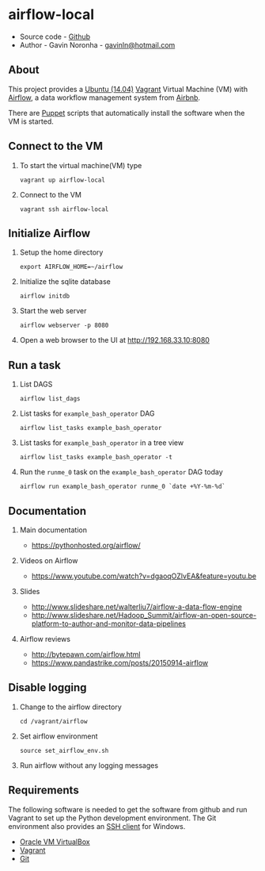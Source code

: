 # airflow-local

* Source code - [Github][10]
* Author - Gavin Noronha - <gavinln@hotmail.com>

[10]: https://github.com/gavinln/airflow-local.git

## About

This project provides a [Ubuntu (14.04)][20] [Vagrant][30] Virtual Machine (VM) with [Airflow][40], a data workflow management system from [Airbnb][50].

[20]: http://releases.ubuntu.com/14.04/
[30]: http://www.vagrantup.com/
[40]: https://github.com/airbnb/airflow
[50]: http://nerds.airbnb.com/airflow/

There are [Puppet][60] scripts that automatically install the software when the VM is started.

[60]: http://puppetlabs.com/

## Connect to the VM

1. To start the virtual machine(VM) type

    ```
    vagrant up airflow-local
    ```

2. Connect to the VM

    ```
    vagrant ssh airflow-local
    ```

## Initialize Airflow

1. Setup the home directory

    ```
    export AIRFLOW_HOME=~/airflow
    ```

2. Initialize the sqlite database

    ```
    airflow initdb
    ```

3. Start the web server

    ```
    airflow webserver -p 8080
    ```

4. Open a web browser to the UI at http://192.168.33.10:8080

## Run a task

1. List DAGS

    ```
    airflow list_dags
    ```

2. List tasks for `example_bash_operator` DAG

    ```
    airflow list_tasks example_bash_operator
    ```

3. List tasks for `example_bash_operator` in a tree view

    ```
    airflow list_tasks example_bash_operator -t
    ```

4. Run the `runme_0` task on the `example_bash_operator` DAG today

    ```
    airflow run example_bash_operator runme_0 `date +%Y-%m-%d`
    ```

## Documentation

1. Main documentation

    * https://pythonhosted.org/airflow/

2. Videos on Airflow

    * https://www.youtube.com/watch?v=dgaoqOZlvEA&feature=youtu.be

2. Slides

    * http://www.slideshare.net/walterliu7/airflow-a-data-flow-engine
    * http://www.slideshare.net/Hadoop_Summit/airflow-an-open-source-platform-to-author-and-monitor-data-pipelines

4. Airflow reviews

    * http://bytepawn.com/airflow.html
    * https://www.pandastrike.com/posts/20150914-airflow

## Disable logging

1. Change to the airflow directory

    ```
    cd /vagrant/airflow
    ```

2. Set airflow environment

    ```
    source set_airflow_env.sh
    ```

3. Run airflow without any logging messages

## Requirements

The following software is needed to get the software from github and run
Vagrant to set up the Python development environment. The Git environment
also provides an [SSH  client][200] for Windows.

* [Oracle VM VirtualBox][210]
* [Vagrant][220]
* [Git][230]

[200]: http://en.wikipedia.org/wiki/Secure_Shell
[210]: https://www.virtualbox.org/
[220]: http://vagrantup.com/
[230]: http://git-scm.com/
